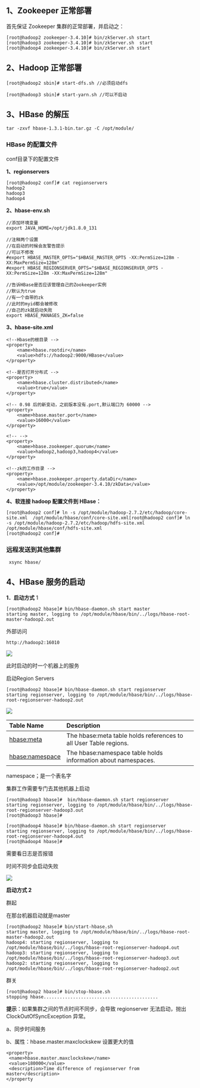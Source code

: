 ## **1、Zookeeper** **正常部署**

首先保证 Zookeeper 集群的正常部署，并启动之：

```
[root@hadoop2 zookeeper-3.4.10]# bin/zkServer.sh start
[root@hadoop3 zookeeper-3.4.10]# bin/zkServer.sh  start
[root@hadoop4 zookeeper-3.4.10]# bin/zkServer.sh start
```





## **2、Hadoop** **正常部署**



```
[root@hadoop2 sbin]# start-dfs.sh //必须启动dfs
```



```
[root@hadoop3 sbin]# start-yarn.sh //可以不启动
```





## **3、HBase** **的解压**



```
tar -zxvf hbase-1.3.1-bin.tar.gz -C /opt/module/
```



###  **HBase** **的配置文件**

conf目录下的配置文件

**1、regionservers**

```
[root@hadoop2 conf]# cat regionservers 
hadoop2
hadoop3
hadoop4

```



**2、hbase-env.sh**

```
//添加环境变量
export JAVA_HOME=/opt/jdk1.8.0_131

//注释两个设置
//在启动的时候会友警告提示
//可以不修改
#export HBASE_MASTER_OPTS="$HBASE_MASTER_OPTS -XX:PermSize=128m -XX:MaxPermSize=128m"
#export HBASE_REGIONSERVER_OPTS="$HBASE_REGIONSERVER_OPTS -XX:PermSize=128m -XX:MaxPermSize=128m"

//告诉HBase是否应该管理自己的Zookeeper实例
//默认为true
//有一个自带的zk
//此时的myid都会被修改
//自己的zk就启动失败
export HBASE_MANAGES_ZK=false
```



**3、hbase-site.xml**

```
<!--Hbase的根目录 -->
<property>
	<name>hbase.rootdir</name>
	<value>hdfs://hadoop2:9000/HBase</value>
</property>

<!--是否打开分布式 -->
<property>
	<name>hbase.cluster.distributed</name>
	<value>true</value>
</property>

<!-- 0.98 后的新变动，之前版本没有.port,默认端口为 60000 -->
<property>
	<name>hbase.master.port</name>
	<value>16000</value>
</property>

<!-- -->
<property> 
	<name>hbase.zookeeper.quorum</name>
	<value>hadoop2,hadoop3,hadoop4</value>
</property>

<!--zk的工作目录 -->
<property> 
	<name>hbase.zookeeper.property.dataDir</name>
	<value>/opt/module/zookeeper-3.4.10/zkData</value>
</property>
```



**4、软连接 hadoop 配置文件到 HBase：**

```
[root@hadoop2 conf]# ln -s /opt/module/hadoop-2.7.2/etc/hadoop/core-site.xml  /opt/module/hbase/conf/core-site.xml[root@hadoop2 conf]# ln -s /opt/module/hadoop-2.7.2/etc/hadoop/hdfs-site.xml /opt/module/hbase/conf/hdfs-site.xml
[root@hadoop2 conf]# 

```





### **远程发送到其他集群**

```
 xsync hbase/
```



## **4、HBase** **服务的启动**

**1．启动方式** 1

```
[root@hadoop2 hbase]# bin/hbase-daemon.sh start master
starting master, logging to /opt/module/hbase/bin/../logs/hbase-root-master-hadoop2.out
```



外部访问

```
http://hadoop2:16010
```

![](picc/16010.png)

此时启动的时一个机器上的服务

启动Region Servers

```
[root@hadoop2 hbase]# bin/hbase-daemon.sh start regionserver
starting regionserver, logging to /opt/module/hbase/bin/../logs/hbase-root-regionserver-hadoop2.out

```



![](picc/reginserver.png)



| Table Name                                                   | Description                                                  |
| :----------------------------------------------------------- | :----------------------------------------------------------- |
| [hbase:meta](http://hadoop2:16010/table.jsp?name=hbase:meta) | The hbase:meta table holds references to all User Table regions. |
| [hbase:namespace](http://hadoop2:16010/table.jsp?name=hbase:namespace) | The hbase:namespace table holds information about namespaces. |

namespace；是一个表名字



集群工作需要专门去其他机器上启动

```
[root@hadoop3 hbase]#  bin/hbase-daemon.sh start regionserver
starting regionserver, logging to /opt/module/hbase/bin/../logs/hbase-root-regionserver-hadoop3.out
[root@hadoop3 hbase]# 
```

```
[root@hadoop4 hbase]# bin/hbase-daemon.sh start regionserver
starting regionserver, logging to /opt/module/hbase/bin/../logs/hbase-root-regionserver-hadoop4.out
[root@hadoop4 hbase]# 

```

需要看日志是否报错

时间不同步会启动失败

![](picc/集群.png)



**启动方式 2** 

群起

在那台机器启动就是master

```
[root@hadoop2 hbase]# bin/start-hbase.sh 
starting master, logging to /opt/module/hbase/bin/../logs/hbase-root-master-hadoop2.out
hadoop4: starting regionserver, logging to /opt/module/hbase/bin/../logs/hbase-root-regionserver-hadoop4.out
hadoop3: starting regionserver, logging to /opt/module/hbase/bin/../logs/hbase-root-regionserver-hadoop3.out
hadoop2: starting regionserver, logging to /opt/module/hbase/bin/../logs/hbase-root-regionserver-hadoop2.out
```

群关

```
[root@hadoop2 hbase]# bin/stop-hbase.sh 
stopping hbase...........................................
```





**提示**：如果集群之间的节点时间不同步，会导致 regionserver 无法启动，抛出 ClockOutOfSyncException 异常。 

a、同步时间服务

b、属性：hbase.master.maxclockskew 设置更大的值

```
<property>
 <name>hbase.master.maxclockskew</name>
 <value>180000</value>
 <description>Time difference of regionserver from 
master</description>
</property
```



